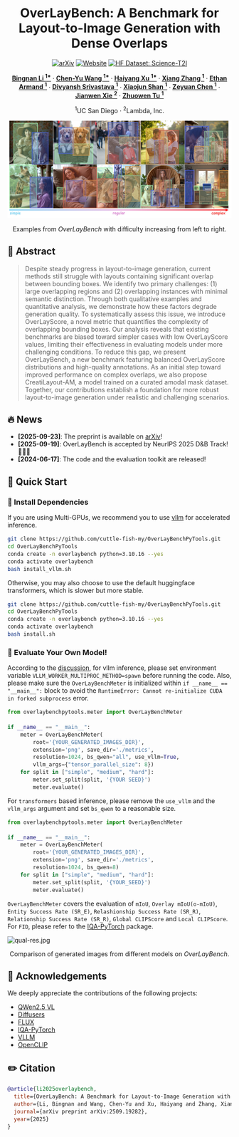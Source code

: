 <h1 align="center">OverLayBench: A Benchmark
for Layout-to-Image Generation with Dense Overlaps</h1>


<p align="center">
    <a href="https://arxiv.org/abs/2509.19282" target="_blank">
        <img alt="arXiv" src="https://img.shields.io/badge/arXiv-OverLayBench-red?logo=arxiv" height="20" /></a>
    <a href="https://mlpc-ucsd.github.io/OverLayBench/" target="_blank">
        <img alt="Website" src="https://img.shields.io/badge/🌎_Website-OverLayBench-blue.svg" height="20" /></a>
    <a href="https://huggingface.co/datasets/cywang143/OverLayBench_Eval" target="_blank">
        <img alt="HF Dataset: Science-T2I" src="https://img.shields.io/badge/%F0%9F%A4%97%20_Hugging Face-OVerLayBench-ffc107?color=ffc107&logoColor=white" height="20" /></a>
</p>

<p align="center">
    <a href="https://www.bingnanli.com"><strong><ins>Bingnan Li <sup>1*</sup></ins></strong></a>
    ·
    <a href="https://www.linkedin.com/in/chenyu-wang-profile/"><strong><ins>Chen-Yu Wang <sup>1*</sup></ins></strong></a>
    ·
    <a href="https://xxuhaiyang.github.io"><strong><ins>Haiyang Xu <sup>1*</sup></ins></strong></a>
    ·
    <a href="https://xzhang.dev"><strong><ins>Xiang Zhang <sup>1</sup></ins></strong></a>
    ·
    <a href="https://scholar.google.com/citations?user=LE6bioEAAAAJ&hl=en"><strong><ins>Ethan Armand <sup>1</sup></ins></strong></a>
    ·
    <a href="https://scholar.google.com/citations?user=kw6DWjsAAAAJ&hl=en"><strong><ins>Divyansh Srivastava <sup>1</sup></ins></strong></a>
    ·
    <a href="https://shanxiaojun.github.io"><strong><ins>Xiaojun Shan <sup>1</sup></ins></strong></a>
    ·
    <a href="https://zeyuan-chen.com"><strong><ins>Zeyuan Chen <sup>1</sup></ins></strong></a>
    ·
    <a href="http://www.stat.ucla.edu/~jxie/"><strong><ins>Jianwen Xie <sup>2</sup></ins></strong></a>
    ·
    <a href="https://pages.ucsd.edu/~ztu/"><strong><ins>Zhuowen Tu <sup>1</sup></ins></strong></a>
</p>
<p align="center">
    <sup>1</sup>UC San Diego
    ·
    <sup>2</sup>Lambda, Inc.
</p>

![teaser.jpg](images/teaser.jpg)
<p align="center">
    Examples from <em>OverLayBench</em> with difficulty increasing from left to right.
</p>

## 📖 Abstract

>Despite steady progress in layout-to-image generation, current methods still struggle with layouts
containing significant overlap between bounding boxes. We identify two primary challenges: (1) large
overlapping regions and (2) overlapping instances with minimal semantic distinction. Through both
qualitative examples and quantitative analysis, we demonstrate how these factors degrade generation
quality. To systematically assess this issue, we introduce OverLayScore, a novel metric that
quantifies the complexity of overlapping bounding boxes. Our analysis reveals that existing
benchmarks are biased toward simpler cases with low OverLayScore values, limiting their
effectiveness in evaluating models under more challenging conditions. To reduce this gap, we present
OverLayBench, a new benchmark featuring balanced OverLayScore distributions and high-quality
annotations. As an initial step toward improved performance on complex overlaps, we also propose
CreatiLayout-AM, a model trained on a curated amodal mask dataset. Together, our contributions
establish a foundation for more robust layout-to-image generation under realistic and challenging
scenarios.

## 🔥 News

- **[2025-09-23]**: The preprint is available on [arXiv](https://arxiv.org/abs/2509.19282)!
- **[2025-09-19]**: OverLayBench is accepted by NeurIPS 2025 D&B Track! 🎉🎉🎉
- **[2024-06-17]**: The code and the evaluation toolkit are released!

## 🚀 Quick Start

### 🤖 Install Dependencies

If you are using Multi-GPUs, we recommend you to use [vllm](https://github.com/vllm-project/vllm) for accelerated inference.

```bash
git clone https://github.com/cuttle-fish-my/OverLayBenchPyTools.git
cd OverLayBenchPyTools
conda create -n overlaybench python=3.10.16 --yes
conda activate overlaybench
bash install_vllm.sh
```
Otherwise, you may also choose to use the default huggingface transformers, which is slower but more stable.
```bash
git clone https://github.com/cuttle-fish-my/OverLayBenchPyTools.git
cd OverLayBenchPyTools
conda create -n overlaybench python=3.10.16 --yes
conda activate overlaybench
bash install.sh
```

### 🧪 Evaluate Your Own Model!
According to the [discussion](https://github.com/vllm-project/vllm/issues/8893#issuecomment-2379405305), for vllm inference, please set environment variable `VLLM_WORKER_MULTIPROC_METHOD=spawn` before running the code.
Also, please make sure the `OverLayBenchMeter` is initialized within `if __name__ == "__main__":` block to avoid the `RuntimeError: Cannot re-initialize CUDA in forked subprocess` error.

```python
from overlaybenchpytools.meter import OverLayBenchMeter

if __name__ == "__main__":
    meter = OverLayBenchMeter(
        root='{YOUR_GENERATED_IMAGES_DIR}',
        extension='png', save_dir='./metrics',
        resolution=1024, bs_qwen="all", use_vllm=True,
        vllm_args={"tensor_parallel_size": 8})
    for split in ["simple", "medium", "hard"]:
        meter.set_split(split, '{YOUR SEED}')
        meter.evaluate()
```

For `transformers` based inference, please remove the `use_vllm` and the `vllm_args` argument and set `bs_qwen` to a reasonable size.

```python
from overlaybenchpytools.meter import OverLayBenchMeter

if __name__ == "__main__":
    meter = OverLayBenchMeter(
        root='{YOUR_GENERATED_IMAGES_DIR}',
        extension='png', save_dir='./metrics',
        resolution=1024, bs_qwen=8)
    for split in ["simple", "medium", "hard"]:
        meter.set_split(split, '{YOUR_SEED}')
        meter.evaluate()
```

`OverLayBenchMeter` covers the evaluation of `mIoU`, `Overlay mIoU(o-mIoU)`, `Entity Success Rate (SR_E)`,
`Relashionship Success Rate (SR_R)`, `Relationship Success Rate (SR_R)`, `Global CLIPScore` and `Local CLIPScore`.
For `FID`, please refer to the [IQA-PyTorch](https://github.com/chaofengc/IQA-PyTorch) package.

![qual-res.jpg](images/qual-res.jpg)
<p align="center">
Comparison of generated images from different models on <em>OverLayBench</em>.
</p>

## 🤝 Acknowledgements


We deeply appreciate the contributions of the following projects:

- [QWen2.5 VL](https://huggingface.co/collections/Qwen/qwen25-vl-6795ffac22b334a837c0f9a5)
- [Diffusers](https://github.com/huggingface/diffusers)
- [FLUX](https://github.com/black-forest-labs/flux)
- [IQA-PyTorch](https://github.com/chaofengc/IQA-PyTorch)
- [VLLM](https://github.com/vllm-project/vllm)
- [OpenCLIP](https://github.com/mlfoundations/open_clip)
## ✏️ Citation


```bibtex
@article{li2025overlaybench,
  title={OverLayBench: A Benchmark for Layout-to-Image Generation with Dense Overlaps},
  author={Li, Bingnan and Wang, Chen-Yu and Xu, Haiyang and Zhang, Xiang and Armand, Ethan and Srivastava, Divyansh and Shan, Xiaojun and Chen, Zeyuan and Xie, Jianwen and Tu, Zhuowen},
  journal={arXiv preprint arXiv:2509.19282},
  year={2025}
}
```
